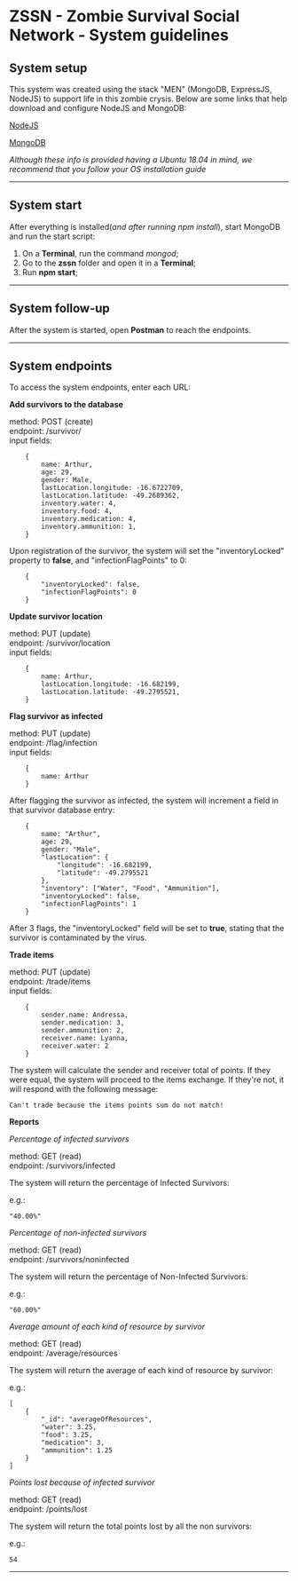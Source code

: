# ZSSN - Zombie Survival Social Network - System guidelines

## System setup 

This system was created using the stack "MEN" (MongoDB, ExpressJS, NodeJS) to support life in this zombie crysis. Below are some links that help download and configure NodeJS and MongoDB:

[NodeJS](https://nodejs.org/en/download/package-manager/#debian-and-ubuntu-based-linux-distributions)

[MongoDB](https://docs.mongodb.com/manual/tutorial/install-mongodb-on-ubuntu/)

*Although these info is provided having a Ubuntu 18.04 in mind, we recommend that you follow your OS installation guide*


---

## System start

After everything is installed(*and after running npm install*), start MongoDB and run the start script:

1. On a **Terminal**, run the command *mongod*;
2. Go to the **zssn** folder and open it in a **Terminal**;
3. Run **npm start**;

---

## System follow-up

After the system is started, open **Postman** to reach the endpoints.

---

## System endpoints

To access the system endpoints, enter each URL:

**Add survivors to the database**

method: POST (create)  
endpoint: /survivor/  
input fields:  
```	
	{
		name: Arthur,
		age: 29,
		gender: Male,
		lastLocation.longitude: -16.6722709,
		lastLocation.latitude: -49.2689362,
		inventory.water: 4,
		inventory.food: 4,
		inventory.medication: 4,
		inventory.ammunition: 1,
	}
```

Upon registration of the survivor, the system will set the "inventoryLocked" property to **false**, and "infectionFlagPoints" to 0:
```
	{
		"inventoryLocked": false,
		"infectionFlagPoints": 0
	}
```

**Update survivor location**

method: PUT (update)  
endpoint: /survivor/location  
input fields:  
```	
	{
		name: Arthur,
		lastLocation.longitude: -16.682199,
		lastLocation.latitude: -49.2795521,
	}
```

**Flag survivor as infected**

method: PUT (update)  
endpoint: /flag/infection  
input fields:  
```	
	{
		name: Arthur
	}
```

After flagging the survivor as infected, the system will increment a field in that survivor database entry:

```	
	{
		name: "Arthur",
		age: 29,
		gender: "Male",
		"lastLocation": {
			"longitude": -16.682199,
			"latitude": -49.2795521
		},
		"inventory": ["Water", "Food", "Ammunition"],
		"inventoryLocked": false,
		"infectionFlagPoints": 1
	}
```

After 3 flags, the "inventoryLocked" field will be set to **true**, stating that the survivor is contaminated by the virus.

**Trade items**

method: PUT (update)  
endpoint: /trade/items  
input fields:  
```	
	{
		sender.name: Andressa,
		sender.medication: 3,
		sender.ammunition: 2,
		receiver.name: Lyanna,
		receiver.water: 2
	}
```

The system will calculate the sender and receiver total of points. If they were equal, the system will proceed to the items exchange. If they're not, it will respond with the following message:

`Can't trade because the items points sum do not match!`

**Reports**

*Percentage of infected survivors*  

method: GET (read)  
endpoint: /survivors/infected

The system will return the percentage of Infected Survivors:

e.g.:

` "40.00%" `


*Percentage of non-infected survivors*  

method: GET (read)  
endpoint: /survivors/noninfected  

The system will return the percentage of Non-Infected Survivors:

e.g.:

` "60.00%" `

*Average amount of each kind of resource by survivor*  

method: GET (read)  
endpoint: /average/resources  

The system will return the average of each kind of resource by survivor:

e.g.:

```
[
    {
        "_id": "averageOfResources",
        "water": 3.25,
        "food": 3.25,
        "medication": 3,
        "ammunition": 1.25
    }
]
```

*Points lost because of infected survivor*  

method: GET (read)  
endpoint: /points/lost  

The system will return the total points lost by all the non survivors:

e.g.:

`54`

---
